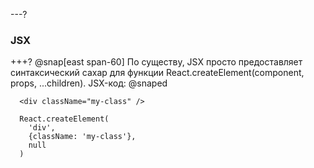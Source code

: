 ---?
### JSX

+++?
@snap[east span-60]
По существу, JSX просто предоставляет синтаксический сахар для функции React.createElement(component, props, ...children). JSX-код:
@snaped

```
  <div className="my-class" />
```

```
  React.createElement(
    'div',
    {className: 'my-class'},
    null
  )
```

  
